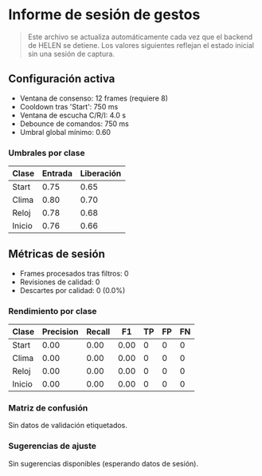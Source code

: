 # Informe de sesión de gestos

> Este archivo se actualiza automáticamente cada vez que el backend de HELEN se detiene.
> Los valores siguientes reflejan el estado inicial sin una sesión de captura.

## Configuración activa
- Ventana de consenso: 12 frames (requiere 8)
- Cooldown tras 'Start': 750 ms
- Ventana de escucha C/R/I: 4.0 s
- Debounce de comandos: 750 ms
- Umbral global mínimo: 0.60

### Umbrales por clase
| Clase | Entrada | Liberación |
|-------|---------|------------|
| Start | 0.75 | 0.65 |
| Clima | 0.80 | 0.70 |
| Reloj | 0.78 | 0.68 |
| Inicio | 0.76 | 0.66 |

## Métricas de sesión
- Frames procesados tras filtros: 0
- Revisiones de calidad: 0
- Descartes por calidad: 0 (0.0%)

### Rendimiento por clase
| Clase | Precision | Recall | F1 | TP | FP | FN |
|-------|-----------|--------|----|----|----|----|
| Start | 0.00 | 0.00 | 0.00 | 0 | 0 | 0 |
| Clima | 0.00 | 0.00 | 0.00 | 0 | 0 | 0 |
| Reloj | 0.00 | 0.00 | 0.00 | 0 | 0 | 0 |
| Inicio | 0.00 | 0.00 | 0.00 | 0 | 0 | 0 |

### Matriz de confusión
Sin datos de validación etiquetados.

### Sugerencias de ajuste
Sin sugerencias disponibles (esperando datos de sesión).

